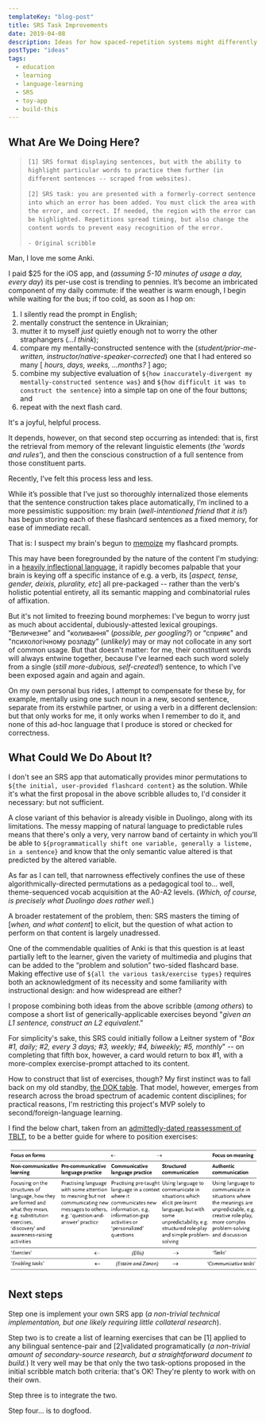 ```yaml
---
templateKey: "blog-post"
title: SRS Task Improvements
date: 2019-04-08
description: Ideas for how spaced-repetition systems might differently engage their users to interact with a flashcard's content.
postType: "ideas"
tags:
  - education
  - learning
  - language-learning
  - SRS
  - toy-app
  - build-this
---
```


## What Are We Doing Here?

>`[1] SRS format displaying sentences, but with the ability to highlight particular words to practice them further (in different sentences -- scraped from websites).`
>
>`[2] SRS task: you are presented with a formerly-correct sentence into which an error has been added. You must click the area with the error, and correct. If needed, the region with the error can be highlighted. Repetitions spread timing, but also change the content words to prevent easy recognition of the error.`
> 
> `- Original scribble`

Man, I love me some Anki. 

I paid $25 for the iOS app, and (_assuming 5-10 minutes of usage a day, every day_) its per-use cost is trending to pennies. It’s become an imbricated component of my daily commute: if the weather is warm enough, I begin while waiting for the bus; if too cold, as soon as I hop on:

1. I silently read the prompt in English; 
1. mentally construct the sentence in Ukrainian;
1. mutter it to myself _just_ quietly enough not to worry the other straphangers (_...I think_);
1. compare my mentally-constructed sentence with the (_student/prior-me-written, instructor/native-speaker-corrected_) one that I had entered so many [ _hours, days, weeks, ...months?_ ] ago;
1. combine my subjective evaluation of `${how inaccurately-divergent my mentally-constructed sentence was}` and `${how difficult it was to construct the sentence}` into a simple tap on one of the four buttons; and 
1. repeat with the next flash card.

It's a joyful, helpful process.

It depends, however, on that second step occurring as intended: that is, first the retrieval from memory of the relevant linguistic elements (_the 'words and rules'_), and then the conscious construction of a full sentence from those constituent parts.

Recently, I've felt this process less and less.

While it’s possible that I’ve just so thoroughly internalized those elements that the sentence construction takes place automatically, I’m inclined to a more pessimistic supposition: my brain (_well-intentioned friend that it is!_) has begun storing each of these flashcard sentences as a fixed memory, for ease of immediate recall.

That is: I suspect my brain's begun to [memoize](https://en.wikipedia.org/wiki/Memoization) my flashcard prompts.

This may have been foregrounded by the nature of the content I'm studying: in a [heavily inflectional language](https://en.wikipedia.org/wiki/Ukrainian_grammar#Morphology), it rapidly becomes palpable that your brain is keying off a specific instance of e.g. a verb, its [_aspect, tense, gender, deixis, plurality, etc_] all pre-packaged -- rather than the verb's holistic potential entirety, all its semantic mapping and combinatorial rules of affixation.

But it's not limited to freezing bound morphemes: I've begun to worry just as much about accidental, dubiously-attested lexical groupings. “Величезне" and "коливання” (_possible, per googling?_) or “сприяє" and "психологічному розладу” (_unlikely_) may or may not collocate in any sort of common usage. But that doesn't matter: for me, their constituent words will always entwine together, because I’ve learned each such word solely from a single (_still more-dubious, self-created!_) sentence, to which I've been exposed again and again and again.

On my own personal bus rides, I attempt to compensate for these by, for example, mentally using one such noun in a new, second sentence, separate from its erstwhile partner, or using a verb in a different declension: but that only works for me, it only works when I remember to do it, and none of this ad-hoc language that I produce is stored or checked for correctness.

## What Could We Do About It?

I don't see an SRS app that automatically provides minor permutations to `${the initial, user-provided flashcard content}` as the solution. While it's what the first proposal in the above scribble alludes to, I'd consider it necessary: but not sufficient.

A close variant of this behavior is already visible in Duolingo, along with its limitations. The messy mapping of natural language to predictable rules means that there's only a very, very narrow band of certainty in which you’ll be able to `${programmatically shift one variable, generally a listeme, in a sentence}` and know that the only semantic value altered is that predicted by the altered variable. 

As far as I can tell, that narrowness effectively confines the use of these algorithmically-directed permutations as a pedagogical tool to... well, theme-sequenced vocab acquisition at the A0-A2 levels. (_Which, of course, is precisely what Duolingo does rather well._) 

A broader restatement of the problem, then: SRS masters the timing of [_when, and what content_] to elicit, but the question of what action to perform on that content is largely unadressed.

One of the commendable qualities of Anki is that this question is at least partially left to the learner, given the variety of multimedia and plugins that can be added to the “problem and solution” two-sided flashcard base. Making effective use of `${all the various task/exercise types}` requires both an acknowledgment of its necessity and some familiarity with instructional design: and how widespread are either?

I propose combining both ideas from the above scribble (_among others_) to compose a short list of generically-applicable exercises beyond "_given an L1 sentence, construct an L2 equivalent_." 

For simplicity's sake, this SRS could initially follow a Leitner system of "_Box #1, daily; #2, every 3 days; #3, weekly; #4, biweekly; #5, monthly_" -- on completing that fifth box, however, a card would return to box #1, with a more-complex exercise-prompt attached to its content.

How to construct that list of exercises, though? My first instinct was to fall back on my old standby, [the DOK table](https://www.lake.k12.fl.us/Page/27614). That model, however, emerges from research across the broad spectrum of academic content disciplines; for practical reasons, I'm restricting this project's MVP solely to second/foreign-language learning.

I find the below chart, taken from an [admittedly-dated reassessment of TBLT](https://doi.org/10.1093/elt/58.4.319), to be a better guide for where to position exercises:

![Continuum of Tasks' Focus](../../../static/img/continuum_focus_on_forms_to_focus_on_meaning_Littlewood_2004.png)

## Next steps

Step one is implement your own SRS app (_a non-trivial technical implementation, but one likely requiring little collateral research_). 

Step two is to create a list of learning exercises that can be [1] applied to any bilingual sentence-pair and [2]validated programatically (_a non-trivial amount of secondary-source research, but a straightforward document to build._) It very well may be that only the two task-options proposed in the initial scribble match both criteria: that's OK! They're plenty to work with on their own.

Step three is to integrate the two.

Step four... is to dogfood.